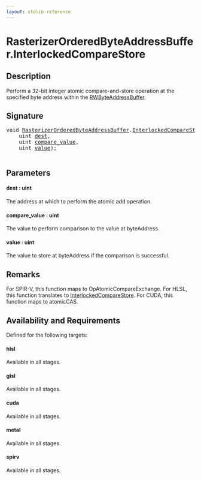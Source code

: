 ```yaml
---
layout: stdlib-reference
---
```


# RasterizerOrderedByteAddressBuffer\.InterlockedCompareStore

## Description

Perform a 32-bit integer atomic compare-and-store operation at
the specified byte address within the <span class='code'><a href="../types/rwbyteaddressbuffer-0126d/index" class="code_type">RWByteAddressBuffer</a></span>.



## Signature 

<pre>
<span class="code_keyword">void</span> <a href="../types/rasterizerorderedbyteaddressbuffer-0ahls/index" class="code_type">RasterizerOrderedByteAddressBuffer</a>.<a href="interlockedcomparestore-0bi">InterlockedCompareStore</a>(
    <span class="code_keyword">uint</span> <a href="interlockedcomparestore-0bi#decl-dest" class="code_param">dest</a>,
    <span class="code_keyword">uint</span> <a href="interlockedcomparestore-0bi#decl-compare_value" class="code_param">compare_value</a>,
    <span class="code_keyword">uint</span> <a href="interlockedcomparestore-0bi#decl-value" class="code_param">value</a>);

</pre>

## Parameters

####  <a id="decl-dest"></a>dest  : uint
The address at which to perform the atomic add operation.

####  <a id="decl-compare_value"></a>compare\_value  : uint
The value to perform comparison to the value at <span class='code'>byteAddress</span>.

####  <a id="decl-value"></a>value  : uint
The value to store at <span class='code'>byteAddress</span> if the comparison is successful.


## Remarks
For SPIR-V, this function maps to <span class='code'>OpAtomicCompareExchange</span>. For HLSL, this function
translates to <span class='code'><a href="interlockedcomparestore-0bi">InterlockedCompareStore</a></span>.
For CUDA, this function maps to <span class='code'>atomicCAS</span>.


## Availability and Requirements

Defined for the following targets:

#### hlsl
Available in all stages.

#### glsl
Available in all stages.

#### cuda
Available in all stages.

#### metal
Available in all stages.

#### spirv
Available in all stages.



